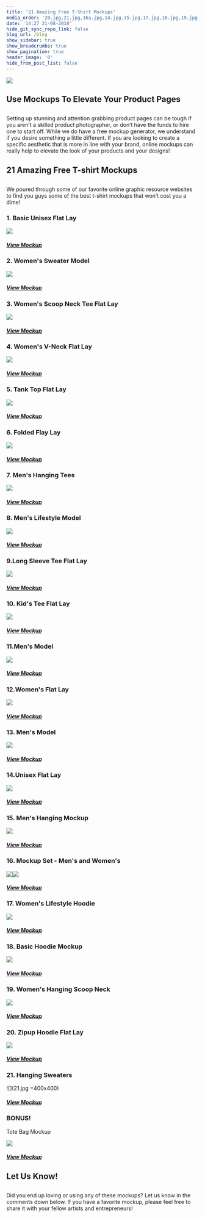 ```yaml
---
title: '21 Amazing Free T-Shirt Mockups'
media_order: '20.jpg,21.jpg,16a.jpg,14.jpg,15.jpg,17.jpg,18.jpg,19.jpg,16.jpg,13.jpg,12.jpg,11.jpg,10.jpg,9.jpg,8.jpg,7.jpg,6.jpg,5.jpg,4.jpg,3.jpg,2.jpg,1.jpg,mockup blog.jpg,bonus.jpg'
date: '14:27 21-08-2018'
hide_git_sync_repo_link: false
blog_url: /blog
show_sidebar: true
show_breadcrumbs: true
show_pagination: true
header_image: '0'
hide_from_post_list: false
---
```


![](mockup%20blog.jpg)

## Use Mockups To Elevate Your Product Pages
## 
Setting up stunning and attention grabbing product pages can be tough if you aren’t a skilled product photographer, or don’t have the funds to hire one to start off. While we do have a free mockup generator, we understand if you desire something a little different. If you are looking to create a specific aesthetic that is more in line with your brand, online mockups can really help to elevate the look of your products and your designs! 

## 21 Amazing Free T-shirt Mockups
## 
We poured through some of our favorite online graphic resource websites to find you guys some of the best t-shirt mockups that won’t cost you a dime!

### 1. Basic Unisex Flat Lay ###

![](1.jpg) 
<!-- .element height="auto" width="960%" -->

##### [View Mockup](https://www.pixeden.com/psd-mock-up-templates/psd-tshirt-mockup-template-vol3)  

### 2. Women's Sweater Model

![](2.jpg)

##### [View Mockup](https://www.pixeden.com/psd-mock-up-templates/psd-woman-long-sleeve-t-shirt-mockup)

### 3. Women's Scoop Neck Tee Flat Lay

![](3.jpg)

##### [View Mockup](https://graphicburger.com/woman-t-shirt-mockup-psd-2/)

### 4. Women's V-Neck Flat Lay

![](4.jpg)

##### [View Mockup](https://www.pixeden.com/psd-mock-up-templates/woman-psd-marl-t-shirt-mockup-vol2)

### 5. Tank Top Flat Lay

![](5.jpg)

##### [View Mockup](https://graphicburger.com/tank-top-psd-mockup/)

### 6. Folded Flay Lay

![](6.jpg)

##### [View Mockup](https://www.pixeden.com/psd-mock-up-templates/folded-psd-sweatshirt-mockup)

### 7. Men's Hanging Tees

![](7.jpg)

##### [View Mockup](https://graphicburger.com/t-shirt-mockup-psd-2/)

### 8. Men's Lifestyle Model

![](8.jpg)

##### [View Mockup](https://graphicburger.com/mens-t-shirt-mockup/) 

### 9.Long Sleeve Tee Flat Lay

![](9.jpg)

##### [View Mockup](https://graphicburger.com/long-sleeve-t-shirt-mockup-psd/)

### 10. Kid's Tee Flat Lay

![](10.jpg)

##### [View Mockup](https://www.pixeden.com/psd-mock-up-templates/baby-t-shirt-psd-mockup)

### 11.Men's Model

![](11.jpg)

##### [View Mockup](https://www.designertale.com/round-neck-men-t-shirt-mock-up-233/)

### 12.Women's Flat Lay

![](12.jpg)

##### [View Mockup](https://graphicburger.com/t-shirt-mockup-psd-4/)

### 13. Men's Model

![](13.jpg)

##### [View Mockup](https://www.graphicsfuel.com/2016/10/free-tshirt-mockup-psd/)

### 14.Unisex Flat Lay

![](14.jpg)

##### [View Mockup](https://graphicburger.com/t-shirt-mockup-psd-3/) 

### 15. Men's Hanging Mockup

![](15.jpg)

##### [View Mockup](https://www.pixeden.com/psd-mock-up-templates/classic-psd-t-shirt-mockup-vol1)

### 16. Mockup Set - Men's and Women's

![](16.jpg)![](16a.jpg)

##### [View Mockup](https://freedesignresources.net/ultimate-apparel-mockup-free-demo/)

### 17. Women's Lifestyle Hoodie 

![](17.jpg)

##### [View Mockup](https://freedesignresources.net/free-hoodie-psd-mockup-bundle/)

### 18. Basic Hoodie Mockup

![](18.jpg)

##### [View Mockup](https://graphicburger.com/hoodie-mockup-psd-2/)

### 19. Women's Hanging Scoop Neck 

![](19.jpg)

##### [View Mockup](https://graphicburger.com/woman-t-shirt-mockup-psd/)

### 20. Zipup Hoodie Flat Lay

![](20.jpg)

##### [View Mockup](https://graphicburger.com/hoodie-mockup-psd/)

### 21. Hanging Sweaters

![](21.jpg =400x400)

##### [View Mockup](https://graphicburger.com/jumper-mockup-psd/) 

### BONUS!
Tote Bag Mockup

![](bonus.jpg)

##### [View Mockup](https://graphicburger.com/canvas-tote-bag-mockup/)

## Let Us Know!
## 
Did you end up loving or using any of these mockups? Let us know in the comments down below. If you have a favorite mockup, please feel free to share it with your fellow artists and entrepreneurs! 




